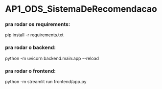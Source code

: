 # AP1_ODS_SistemaDeRecomendacao  

### pra rodar os requirements:  
pip install -r requirements.txt

### pra rodar o backend:  
python -m uvicorn backend.main:app --reload

### pra rodar o frontend:  
python -m streamlit run frontend/app.py
